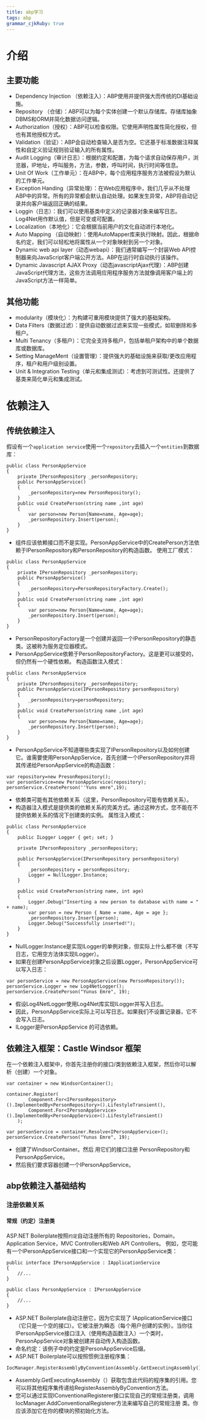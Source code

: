 ```yaml
---
title: abp学习
tags: abp
grammar_cjkRuby: true
---
```


# 介绍
## 主要功能
* Dependency Injection （依赖注入）：ABP使用并提供强大而传统的DI基础设施。
* Repository （仓储）：ABP可以为每个实体创建一个默认存储库。存储库抽象DBMS和ORM并简化数据访问逻辑。
* Authorization（授权）：ABP可以检查权限。它使用声明性属性简化授权，但也有其他授权方式。
* Validation（验证）：ABP会自动检查输入是否为空。它还基于标准数据注释属性和自定义验证规则验证输入的所有属性。
* Audit Logging（审计日志）：根据约定和配置，为每个请求自动保存用户，浏览器，IP地址，呼叫服务，方法，参数，呼叫时间，执行时间等信息。
* Unit Of Work（工作单元）：在ABP中，每个应用程序服务方法被假设为默认的工作单元。
* Exception Handing（异常处理）：在Web应用程序中，我们几乎从不处理ABP中的异常。所有的异常都会默认自动处理。如果发生异常，ABP将自动记录并向客户端返回正确的结果。
* Loggin（日志）：我们可以使用基类中定义的记录器对象来编写日志。Log4Net用作默认值，但是可变或可配置。
* Localization（本地化）：它会根据当前用户的文化自动进行本地化。
* Auto Mapping （自动映射）：使用AutoMapper库来执行映射。因此，根据命名约定，我们可以轻松地将属性从一个对象映射到另一个对象。
* Dynamic web api layer（动态webapi）：我们通常编写一个封装Web API控制器来向JavaScript客户端公开方法。ABP在运行时自动执行该操作。
* Dynamic Javascript AJAX Proxy（动态javascriptAjax代理）：ABP创建JavaScript代理方法，这些方法调用应用程序服务方法就像调用客户端上的JavaScript方法一样简单。
## 其他功能
* modularity（模块化）：为构建可重用模块提供了强大的基础架构。
* Data Filters（数据过滤）：提供自动数据过滤来实现一些模式，如软删除和多租户。
* Multi Tenancy（多租户）：它完全支持多租户，包括单租户架构中的单个数据库或数据库。
* Setting ManageMent（设置管理）：提供强大的基础设施来获取/更改应用程序，租户和用户级别设置。
* Unit & Integration Testing（单元和集成测试）：考虑到可测试性。还提供了基类来简化单元和集成测试。

# 依赖注入
## 传统依赖注入
假设有一个`application service`使用一个`repository`去插入一个`entities`到数据库：
```csharp?linenums
public class PersonAppService
{
	private IPersonRepository _personRepository;
	public PersonAppService()
	{
		_personRepository=new PersonRepository();
	}
	public void CreatePerson(string name ,int age)
	{
		var person=new Person{Name=name, Age=age};
		_personRepository.Insert(person);
	}
}
```
* 组件应该依赖接口而不是实现。PersonAppService中的CreatePerson方法依赖于IPersonRepository和PersonRepository的构造函数。
使用工厂模式：
```csharp?linenums
public class PersonAppService
{
	private IPersonRepository _personRepository;
	public PersonAppService()
	{
		_personRepository=PersonRepositoryFactory.Create();    
	}
	public void CreatePerson(string name ,int age)
	{
		var person=new Person{Name=name, Age=age};
		_personRepository.Insert(person);
	}
}
```
* PersonRepositoryFactory是一个创建并返回一个IPersonRepository的静态类。这被称为服务定位器模式。
* PersonAppService依赖于PersonRepositoryFactory。这是更可以接受的，但仍然有一个硬性依赖。
构造函数注入模式：
```csharp?linenums
public class PersonAppService
{
	private IPersonRepository _personRepository;
	public PersonAppService(IPersonRepository personRepository)
	{
		_personRepository=personRepository;   
	}
	public void CreatePerson(string name ,int age)
	{
		var person=new Person{Name=name, Age=age};
		_personRepository.Insert(person);
	}
}
```
* PersonAppService不知道哪些类实现了IPersonRepository以及如何创建它。谁需要使用PersonAppService，首先创建一个IPersonRepository并将其传递给PersonAppService的构造函数：
```csharp?linenums
var repository=new PresonRepository();
var personService=new PersonAppService(repository);
personService.CreatePerson(''Yuns emre",19);
```
* 依赖类可能有其他依赖关系（这里，PersonRepository可能有依赖关系）。
* 构造器注入模式是提供类的依赖关系的完美方式。通过这种方式，您不能在不提供依赖关系的情况下创建类的实例。
属性注入模式：
```csharp?linenums
public class PersonAppService
{
    public ILogger Logger { get; set; }

    private IPersonRepository _personRepository;

    public PersonAppService(IPersonRepository personRepository)
    {
        _personRepository = personRepository;
        Logger = NullLogger.Instance;
    }

    public void CreatePerson(string name, int age)
    {
        Logger.Debug("Inserting a new person to database with name = " + name);
        var person = new Person { Name = name, Age = age };
        _personRepository.Insert(person);
        Logger.Debug("Successfully inserted!");
    }
}
```
* NullLogger.Instance是实现ILogger的单例对象，但实际上什么都不做（不写日志，它用空方法体实现ILogger）。
* 如果在创建PersonAppService对象之后设置Logger，PersonAppService可以写入日志：
```csharp?linenums
var personService = new PersonAppService(new PersonRepository());
personService.Logger = new Log4NetLogger();
personService.CreatePerson("Yunus Emre", 19);
```
* 假设Log4NetLogger使用Log4Net库实现ILogger并写入日志。
* 因此，PersonAppService实际上可以写日志。如果我们不设置记录器，它不会写入日志。
* ILogger是PersonAppService 的可选依赖。
## 依赖注入框架：Castle Windsor 框架
在一个依赖注入框架中，你首先注册你的接口/类到依赖注入框架，然后你可以解析（创建）一个对象。
```csharp?linenums
var container = new WindsorContainer();

container.Register(
        Component.For<IPersonRepository>().ImplementedBy<PersonRepository>().LifestyleTransient(),
        Component.For<IPersonAppService>().ImplementedBy<PersonAppService>().LifestyleTransient()
    );

var personService = container.Resolve<IPersonAppService>();
personService.CreatePerson("Yunus Emre", 19);
```
* 创建了WindsorContainer。然后 用它们的接口注册 PersonRepository和PersonAppService。
* 然后我们要求容器创建一个IPersonAppService。
## abp依赖注入基础结构
### 注册依赖关系
#### 常规（约定）注册类
ASP.NET Boilerplate按照`约定`自动注册所有的 Repositories，Domain，Application Service，MVC Controllers和Web API Controllers。
例如，您可能有一个IPersonAppService接口和一个实现它的PersonAppService类：
```csharp?linenums
public interface IPersonAppService : IApplicationService
{
    //...
}

public class PersonAppService : IPersonAppService
{
    //...
}
```
* ASP.NET Boilerplate自动注册它，因为它实现了 IApplicationService接口（它只是一个空的接口）。它被注册为瞬态（每个用户创建的实例）。当你往IPersonAppService接口注入（使用构造函数注入）一个类时，PersonAppService对象被创建并自动传入构造函数。
* 命名约定：该例子中的约定是PersonAppService后缀。
* ASP.NET Boilerplate可以按照惯例注册程序集：
```csharp?linenums
IocManager.RegisterAssemblyByConvention(Assembly.GetExecutingAssembly());
```
* Assembly.GetExecutingAssembly（）获取包含此代码的程序集的引用。您可以将其他程序集传递给RegisterAssemblyByConvention方法。
* 您可以通过实现IConventionalRegisterer接口实现自己的常规注册类，调用 IocManager.AddConventionalRegisterer方法来编写自己的常规注册 类。你应该添加它在你的模块的预初始化方法。